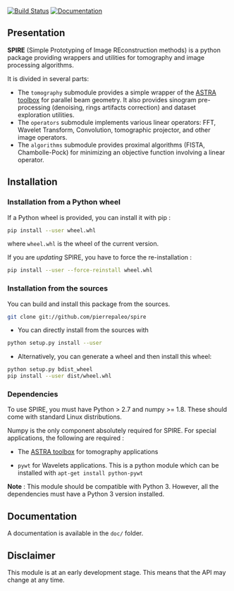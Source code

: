 [![Build Status](https://travis-ci.org/pierrepaleo/spire.svg?branch=master)](https://travis-ci.org/pierrepaleo/spire/)
[![Documentation](https://readthedocs.org/projects/spire/badge/?version=latest)](http://spire.readthedocs.org/en/latest/)

## Presentation


**SPIRE** (Simple Prototyping of Image REconstruction methods) is a python package providing
wrappers and utilities for tomography and image processing algorithms.

It is divided in several parts:

- The ``tomography`` submodule provides a simple wrapper of the [ASTRA toolbox](https://github.com/astra-toolbox/astra-toolbox/) for parallel beam geometry. It also provides sinogram pre-processing (denoising, rings artifacts correction) and dataset exploration utilities.
- The ``operators`` submodule implements various linear operators: FFT, Wavelet Transform, Convolution, tomographic projector, and other image operators.
- The ``algorithms`` submodule provides proximal algorithms (FISTA, Chambolle-Pock) for minimizing an objective function involving a linear operator.




## Installation

### Installation from a Python wheel

If a Python wheel is provided, you can install it with pip :

```bash
pip install --user wheel.whl
```

where ``wheel.whl`` is the wheel of the current version.

If you are *updating* SPIRE, you have to force the re-installation :

```bash
pip install --user --force-reinstall wheel.whl
```


### Installation from the sources


You can build and install this package from the sources.

```bash
git clone git://github.com/pierrepaleo/spire
```
* You can directly install from the sources with

```bash
python setup.py install --user
```

* Alternatively, you can generate a wheel and then install this wheel:

```bash
python setup.py bdist_wheel
pip install --user dist/wheel.whl
```


### Dependencies

To use SPIRE, you must have Python > 2.7 and numpy >= 1.8. These should come with standard Linux distributions.

Numpy is the only component absolutely required for SPIRE. For special applications, the following are required :

   * The [ASTRA toolbox](https://github.com/astra-toolbox/astra-toolbox/) for tomography applications

   * ``pywt`` for Wavelets applications. This is a python module which can be installed with ``apt-get install python-pywt``



**Note** : This module should be compatible with Python 3. However, all the dependencies must have a Python 3 version installed.


## Documentation

A documentation is available in the ``doc/`` folder.


## Disclaimer

This module is at an early development stage. This means that the API may change at any time.



